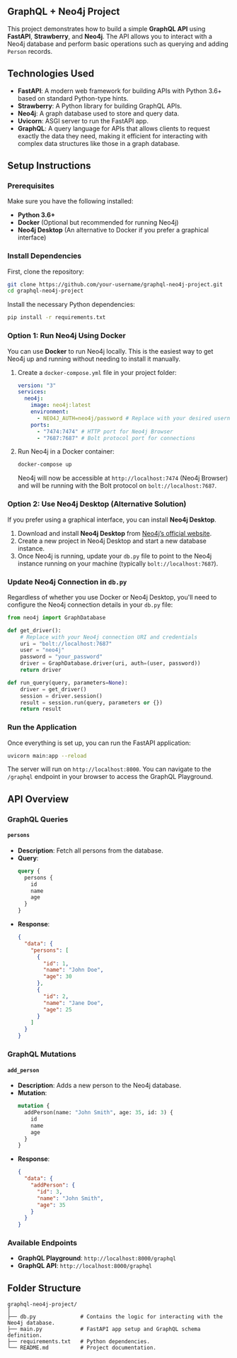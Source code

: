 ## GraphQL + Neo4j Project

This project demonstrates how to build a simple **GraphQL API** using **FastAPI**, **Strawberry**, and **Neo4j**. The API allows you to interact with a Neo4j database and perform basic operations such as querying and adding `Person` records.

## Technologies Used

- **FastAPI**: A modern web framework for building APIs with Python 3.6+ based on standard Python-type hints.
- **Strawberry**: A Python library for building GraphQL APIs.
- **Neo4j**: A graph database used to store and query data.
- **Uvicorn**: ASGI server to run the FastAPI app.
- **GraphQL**: A query language for APIs that allows clients to request exactly the data they need, making it efficient for interacting with complex data structures like those in a graph database.

## Setup Instructions

### Prerequisites

Make sure you have the following installed:

- **Python 3.6+**
- **Docker** (Optional but recommended for running Neo4j)
- **Neo4j Desktop** (An alternative to Docker if you prefer a graphical interface)

### Install Dependencies

First, clone the repository:

```bash
git clone https://github.com/your-username/graphql-neo4j-project.git
cd graphql-neo4j-project
```

Install the necessary Python dependencies:

```bash
pip install -r requirements.txt
```

### Option 1: Run Neo4j Using Docker

You can use **Docker** to run Neo4j locally. This is the easiest way to get Neo4j up and running without needing to install it manually.

1. Create a `docker-compose.yml` file in your project folder:

   ```yaml
   version: "3"
   services:
     neo4j:
       image: neo4j:latest
       environment:
         - NEO4J_AUTH=neo4j/password # Replace with your desired username and password
       ports:
         - "7474:7474" # HTTP port for Neo4j Browser
         - "7687:7687" # Bolt protocol port for connections
   ```

2. Run Neo4j in a Docker container:

   ```bash
   docker-compose up
   ```

   Neo4j will now be accessible at `http://localhost:7474` (Neo4j Browser) and will be running with the Bolt protocol on `bolt://localhost:7687`.

### Option 2: Use Neo4j Desktop (Alternative Solution)

If you prefer using a graphical interface, you can install **Neo4j Desktop**.

1. Download and install **Neo4j Desktop** from [Neo4j’s official website](https://neo4j.com/download/).
2. Create a new project in Neo4j Desktop and start a new database instance.
3. Once Neo4j is running, update your `db.py` file to point to the Neo4j instance running on your machine (typically `bolt://localhost:7687`).

### Update Neo4j Connection in `db.py`

Regardless of whether you use Docker or Neo4j Desktop, you'll need to configure the Neo4j connection details in your `db.py` file:

```python
from neo4j import GraphDatabase

def get_driver():
    # Replace with your Neo4j connection URI and credentials
    uri = "bolt://localhost:7687"
    user = "neo4j"
    password = "your_password"
    driver = GraphDatabase.driver(uri, auth=(user, password))
    return driver

def run_query(query, parameters=None):
    driver = get_driver()
    session = driver.session()
    result = session.run(query, parameters or {})
    return result
```

### Run the Application

Once everything is set up, you can run the FastAPI application:

```bash
uvicorn main:app --reload
```

The server will run on `http://localhost:8000`. You can navigate to the `/graphql` endpoint in your browser to access the GraphQL Playground.

## API Overview

### GraphQL Queries

#### `persons`

- **Description**: Fetch all persons from the database.
- **Query**:
  ```graphql
  query {
    persons {
      id
      name
      age
    }
  }
  ```
- **Response**:
  ```json
  {
    "data": {
      "persons": [
        {
          "id": 1,
          "name": "John Doe",
          "age": 30
        },
        {
          "id": 2,
          "name": "Jane Doe",
          "age": 25
        }
      ]
    }
  }
  ```

### GraphQL Mutations

#### `add_person`

- **Description**: Adds a new person to the Neo4j database.
- **Mutation**:
  ```graphql
  mutation {
    addPerson(name: "John Smith", age: 35, id: 3) {
      id
      name
      age
    }
  }
  ```
- **Response**:
  ```json
  {
    "data": {
      "addPerson": {
        "id": 3,
        "name": "John Smith",
        "age": 35
      }
    }
  }
  ```

### Available Endpoints

- **GraphQL Playground**: `http://localhost:8000/graphql`
- **GraphQL API**: `http://localhost:8000/graphql`

## Folder Structure

```
graphql-neo4j-project/
│
├── db.py              # Contains the logic for interacting with the Neo4j database.
├── main.py            # FastAPI app setup and GraphQL schema definition.
├── requirements.txt   # Python dependencies.
└── README.md          # Project documentation.
```
